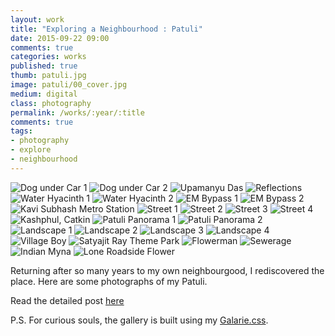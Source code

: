 ```yaml
---
layout: work
title: "Exploring a Neighbourhood : Patuli"
date: 2015-09-22 09:00
comments: true
categories: works
published: true
thumb: patuli.jpg
image: patuli/00_cover.jpg
medium: digital
class: photography
permalink: /works/:year/:title
comments: true
tags:
- photography
- explore
- neighbourhood
---
```


<p>
  <div class="fotorama" data-keyboard="true" data-arrows="true" data-click="true" data-swipe="true" data-autoplay="true" data-loop="true" data-allowfullscreen="native">
      <img src="/images/works/patuli/02_dog_under_car_1.jpg" alt="Dog under Car 1" data-caption="Dog under Car 1">
      <img src="/images/works/patuli/03_dog_under_car_2.jpg" alt="Dog under Car 2" data-caption="Dog under Car 2">
      <img src="/images/works/patuli/01_photografer.jpg" alt="Upamanyu Das" data-caption="Preparing to Leave">
      <img src="/images/works/patuli/04_reflections.jpg" alt="Reflections" data-caption="Reflections">
      <img src="/images/works/patuli/05_kochuripana_1.jpg" alt="Water Hyacinth 1" data-caption="Water Hyacinth 1">
      <img src="/images/works/patuli/06_kochuripana_2.jpg" alt="Water Hyacinth 2" data-caption="Water Hyacinth 2">
      <img src="/images/works/patuli/07_em_bypass_1.jpg" alt="EM Bypass 1" data-caption="EM Bypass 1">
      <img src="/images/works/patuli/08_em_bypass_2.jpg" alt="EM Bypass 2" data-caption="EM Bypass 2">
      <img src="/images/works/patuli/09_kavi_subhash_metro.jpg" alt="Kavi Subhash Metro Station" data-caption="Kavi Subhash Metro Station">
      <img src="/images/works/patuli/10_Street_1.jpg" alt="Street 1" data-caption="Street 1">
      <img src="/images/works/patuli/11_Street_2.jpg" alt="Street 2" data-caption="Street 3">
      <img src="/images/works/patuli/12_Street_3.jpg" alt="Street 3" data-caption="Street 4">
      <img src="/images/works/patuli/13_Street_4.jpg" alt="Street 4" data-caption="Street 5">
      <img src="/images/works/patuli/14_kashphul.jpg" alt="Kashphul, Catkin" data-caption="Kashphul (Catkin)">
      <img src="/images/works/patuli/15_patuli_panorama_1.jpg" alt="Patuli Panorama 1" data-caption="Patuli Panorama 1">
      <img src="/images/works/patuli/16_patuli_panorama_2.jpg" alt="Patuli Panorama 2" data-caption="Patuli Panorama 2">
      <img src="/images/works/patuli/17_landscape_1.jpg" alt="Landscape 1" data-caption="Landscape 1">
      <img src="/images/works/patuli/18_landscape_2.jpg" alt="Landscape 2" data-caption="Landscape 2">
      <img src="/images/works/patuli/19_landscape_3.jpg" alt="Landscape 3" data-caption="Landscape 3">
      <img src="/images/works/patuli/20_landscape_4.jpg" alt="Landscape 4" data-caption="Landscape 4">
      <img src="/images/works/patuli/21_village_boy.jpg" alt="Village Boy" data-caption="Village Boy">
      <img src="/images/works/patuli/22_satyajit_ray_theme_park_abandoned.jpg" alt="Satyajit Ray Theme Park" data-caption="Satyajit Ray Theme Park (Abandoned)">
      <img src="/images/works/patuli/23_flowerman.jpg" alt="Flowerman" data-caption="Flowerman">
      <img src="/images/works/patuli/24_ghat.jpg" alt="Sewerage" data-caption="Sewerage">
      <img src="/images/works/patuli/25_indian_myna.jpg" alt="Indian Myna" data-caption="Indian Myna">
      <img src="/images/works/patuli/26_lone_flower.jpg" alt="Lone Roadside Flower" data-caption="Lone Roadside Flower">
  </div>
</p>

Returning after so many years to my own neighbourgood, I rediscovered the place. Here are some photographs of my Patuli.

Read the detailed post [here](http://kalam.upamanyu.in/writings/exploring-a-neighbourhood-patuli/)

P.S. For curious souls, the gallery is built using my [Galarie.css](http://upamanyu.in/galarie-css/).